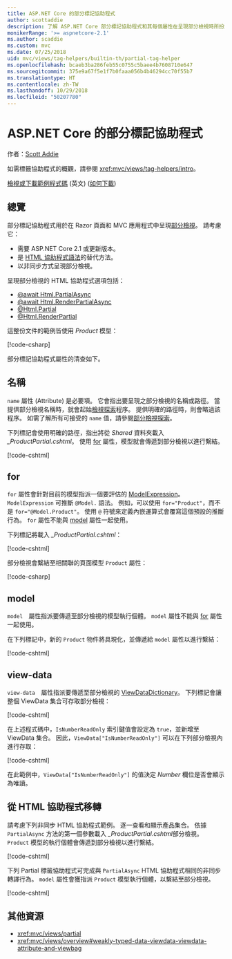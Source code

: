 ```yaml
---
title: ASP.NET Core 的部分標記協助程式
author: scottaddie
description: 了解 ASP.NET Core 部分標記協助程式和其每個屬性在呈現部分檢視時所扮演的角色。
monikerRange: '>= aspnetcore-2.1'
ms.author: scaddie
ms.custom: mvc
ms.date: 07/25/2018
uid: mvc/views/tag-helpers/builtin-th/partial-tag-helper
ms.openlocfilehash: bcaeb3ba286feb55c0755c5baee4b7608710e647
ms.sourcegitcommit: 375e9a67f5e1f7b0faaa056b4b46294cc70f55b7
ms.translationtype: HT
ms.contentlocale: zh-TW
ms.lasthandoff: 10/29/2018
ms.locfileid: "50207780"
---
```

# <a name="partial-tag-helper-in-aspnet-core"></a>ASP.NET Core 的部分標記協助程式

作者：[Scott Addie](https://github.com/scottaddie)

如需標籤協助程式的概觀，請參閱 <xref:mvc/views/tag-helpers/intro>。

[檢視或下載範例程式碼](https://github.com/aspnet/Docs/tree/master/aspnetcore/mvc/views/tag-helpers/built-in/samples) \(英文\) ([如何下載](xref:index#how-to-download-a-sample))

## <a name="overview"></a>總覽

部分標記協助程式用於在 Razor 頁面和 MVC 應用程式中呈現[部分檢視](xref:mvc/views/partial)。 請考慮它：

* 需要 ASP.NET Core 2.1 或更新版本。
* 是 [HTML 協助程式語法](xref:mvc/views/partial#reference-a-partial-view)的替代方法。
* 以非同步方式呈現部分檢視。

呈現部分檢視的 HTML 協助程式選項包括：

* [@await Html.PartialAsync](/dotnet/api/microsoft.aspnetcore.mvc.rendering.htmlhelperpartialextensions.partialasync)
* [@await Html.RenderPartialAsync](/dotnet/api/microsoft.aspnetcore.mvc.rendering.htmlhelperpartialextensions.renderpartialasync)
* [@Html.Partial](/dotnet/api/microsoft.aspnetcore.mvc.rendering.htmlhelperpartialextensions.partial)
* [@Html.RenderPartial](/dotnet/api/microsoft.aspnetcore.mvc.rendering.htmlhelperpartialextensions.renderpartial)

這整份文件的範例皆使用 *Product* 模型：

[!code-csharp[](samples/TagHelpersBuiltIn/Models/Product.cs)]

部分標記協助程式屬性的清查如下。

## <a name="name"></a>名稱

`name` 屬性 (Attribute) 是必要項。 它會指出要呈現之部分檢視的名稱或路徑。 當提供部分檢視名稱時，就會起始[檢視探索](xref:mvc/views/overview#view-discovery)程序。 提供明確的路徑時，則會略過該程序。 如需了解所有可接受的 `name` 值，請參閱[部分檢視探索](xref:mvc/views/partial#partial-view-discovery)。

下列標記會使用明確的路徑，指出將從 *Shared* 資料夾載入 *_ProductPartial.cshtml*。 使用 [for](#for) 屬性，模型就會傳遞到部分檢視以進行繫結。

[!code-cshtml[](samples/TagHelpersBuiltIn/Pages/Product.cshtml?name=snippet_Name)]

## <a name="for"></a>for

`for` 屬性會針對目前的模型指派一個要評估的 [ModelExpression](/dotnet/api/microsoft.aspnetcore.mvc.viewfeatures.modelexpression)。 `ModelExpression` 可推斷 `@Model.` 語法。 例如，可以使用 `for="Product"`，而不是 `for="@Model.Product"`。 使用 `@` 符號來定義內嵌運算式會覆寫這個預設的推斷行為。 `for` 屬性不能與 [model](#model) 屬性一起使用。

下列標記將載入 *_ProductPartial.cshtml*：

[!code-cshtml[](samples/TagHelpersBuiltIn/Pages/Product.cshtml?name=snippet_For)]

部分檢視會繫結至相關聯的頁面模型 `Product` 屬性：

[!code-csharp[](samples/TagHelpersBuiltIn/Pages/Product.cshtml.cs?highlight=8)]

## <a name="model"></a>model

`model`　屬性指派要傳遞至部分檢視的模型執行個體。 `model` 屬性不能與 [for](#for) 屬性一起使用。

在下列標記中，新的 `Product` 物件將具現化，並傳遞給 `model` 屬性以進行繫結：

[!code-cshtml[](samples/TagHelpersBuiltIn/Pages/Product.cshtml?name=snippet_Model)]

## <a name="view-data"></a>view-data

`view-data`　屬性指派要傳遞至部分檢視的 [ViewDataDictionary](/dotnet/api/microsoft.aspnetcore.mvc.viewfeatures.viewdatadictionary)。 下列標記會讓整個 ViewData 集合可存取部分檢視：

[!code-cshtml[](samples/TagHelpersBuiltIn/Pages/Product.cshtml?name=snippet_ViewData&highlight=5-)]

在上述程式碼中，`IsNumberReadOnly` 索引鍵值會設定為 `true`，並新增至 ViewData 集合。 因此，`ViewData["IsNumberReadOnly"]` 可以在下列部分檢視內進行存取：

[!code-cshtml[](samples/TagHelpersBuiltIn/Pages/Shared/_ProductViewDataPartial.cshtml?highlight=5)]

在此範例中，`ViewData["IsNumberReadOnly"]` 的值決定 *Number* 欄位是否會顯示為唯讀。

## <a name="migrate-from-an-html-helper"></a>從 HTML 協助程式移轉

請考慮下列非同步 HTML 協助程式範例。 逐一查看和顯示產品集合。 依據 `PartialAsync` 方法的第一個參數載入 *_ProductPartial.cshtml*部分檢視。 `Product` 模型的執行個體會傳遞到部分檢視以進行繫結。

[!code-cshtml[](samples/TagHelpersBuiltIn/Pages/Products.cshtml?name=snippet_HtmlHelper&highlight=3)]

下列 Partial 標籤協助程式可完成與 `PartialAsync` HTML 協助程式相同的非同步轉譯行為。 `model` 屬性會獲指派 `Product` 模型執行個體，以繫結至部分檢視。

[!code-cshtml[](samples/TagHelpersBuiltIn/Pages/Products.cshtml?name=snippet_TagHelper&highlight=3)]

## <a name="additional-resources"></a>其他資源

* <xref:mvc/views/partial>
* <xref:mvc/views/overview#weakly-typed-data-viewdata-viewdata-attribute-and-viewbag>
